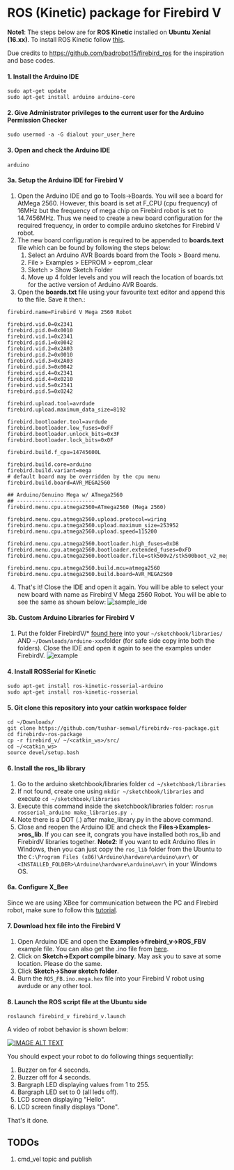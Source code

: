 # ROS (Kinetic) package for Firebird V

**Note1**: The steps below are for **ROS Kinetic** installed on **Ubuntu Xenial (16.xx)**. To install ROS Kinetic follow [this](http://wiki.ros.org/kinetic/Installation/Ubuntu).

Due credits to https://github.com/badrobot15/firebird_ros for the inspiration and base codes.
#### 1. Install the Arduino IDE
```
sudo apt-get update
sudo apt-get install arduino arduino-core
```
#### 2. Give Administrator privileges to the current user for the Arduino Permission Checker
```
sudo usermod -a -G dialout your_user_here
```

#### 3. Open and check the Arduino IDE
```
arduino
```
#### 3a. Setup the Arduino IDE for Firebird V 
1. Open the Arduino IDE and go to Tools->Boards. You will see a board for AtMega 2560. However, this board is set at F_CPU (cpu frequency) of 16MHz but the frequency of mega chip on Firebird robot is set to 14.7456MHz. Thus we need to create a new board configuration for the required frequency, in order to compile arduino sketches for Firebird V robot.
2. The new board configuration is required to be appended to **boards.text** file which can be found by following the steps below:
   1. Select an Arduino AVR Boards board from the Tools > Board menu.
   2. File > Examples > EEPROM > eeprom_clear
   3. Sketch > Show Sketch Folder
   4. Move up 4 folder levels and you will reach the location of boards.txt for the active version of Arduino AVR Boards.
3. Open the **boards.txt** file using your favourite text editor and append this to the file. Save it then.:
```
firebird.name=Firebird V Mega 2560 Robot

firebird.vid.0=0x2341
firebird.pid.0=0x0010
firebird.vid.1=0x2341
firebird.pid.1=0x0042
firebird.vid.2=0x2A03
firebird.pid.2=0x0010
firebird.vid.3=0x2A03
firebird.pid.3=0x0042
firebird.vid.4=0x2341
firebird.pid.4=0x0210
firebird.vid.5=0x2341
firebird.pid.5=0x0242

firebird.upload.tool=avrdude
firebird.upload.maximum_data_size=8192

firebird.bootloader.tool=avrdude
firebird.bootloader.low_fuses=0xFF
firebird.bootloader.unlock_bits=0x3F
firebird.bootloader.lock_bits=0x0F

firebird.build.f_cpu=14745600L

firebird.build.core=arduino
firebird.build.variant=mega
# default board may be overridden by the cpu menu
firebird.build.board=AVR_MEGA2560

## Arduino/Genuino Mega w/ ATmega2560
## -------------------------
firebird.menu.cpu.atmega2560=ATmega2560 (Mega 2560)

firebird.menu.cpu.atmega2560.upload.protocol=wiring
firebird.menu.cpu.atmega2560.upload.maximum_size=253952
firebird.menu.cpu.atmega2560.upload.speed=115200

firebird.menu.cpu.atmega2560.bootloader.high_fuses=0xD8
firebird.menu.cpu.atmega2560.bootloader.extended_fuses=0xFD
firebird.menu.cpu.atmega2560.bootloader.file=stk500v2/stk500boot_v2_mega2560.hex

firebird.menu.cpu.atmega2560.build.mcu=atmega2560
firebird.menu.cpu.atmega2560.build.board=AVR_MEGA2560
```
4. That's it! Close the IDE and open it again. You will be able to select your new board with name as Firebird V Mega 2560 Robot. You will be able to see the same as shown below:
![sample_ide](https://github.com/tushar-semwal/Arduino-FirebirdV/blob/master/images/sample.png)

#### 3b. Custom Arduino Libraries for Firebird V
1. Put the folder FirebirdV/* [found here](https://github.com/tushar-semwal/Arduino-FirebirdV/tree/master/Library) into your `~/sketchbook/libraries/` AND `~/Downloads/arduino-xxx`folder (for safe side copy into both the folders). Close the IDE and open it again to see the examples under FirebirdV. 
![example](https://github.com/tushar-semwal/Arduino-FirebirdV/blob/master/images/examples_arduino_FB.png)

#### 4. Install ROSSerial for Kinetic
```
sudo apt-get install ros-kinetic-rosserial-arduino
sudo apt-get install ros-kinetic-rosserial
```

#### 5. Git clone this repository into your catkin workspace folder

```
cd ~/Downloads/
git clone https://github.com/tushar-semwal/firebirdv-ros-package.git
cd firebirdv-ros-package
cp -r firebird_v/ ~/<catkin_ws>/src/
cd ~/<catkin_ws>
source devel/setup.bash
```

#### 6. Install the ros_lib library
1. Go to the arduino sketchbook/libraries folder
`cd ~/sketchbook/libraries`
2. If not found, create one using `mkdir ~/sketchbook/libraries` and execute `cd ~/sketchbook/libraries`
3. Execute this command inside the sketchbook/libraries folder: `rosrun rosserial_arduino make_libraries.py .`
4. Note there is a DOT (.) after make_library.py in the above command.
5. Close and reopen the Arduino IDE and check the **Files->Examples->ros_lib**. If you can see it, congrats you have installed both ros_lib and FirebirdV libraries together.
**Note2**: If you want to edit Arduino files in Windows, then you can just copy the `ros_lib` folder from the Ubuntu to the `C:\Program Files (x86)\Arduino\hardware\arduino\avr\` or `<INSTALLED_FOLDER>\Arduino\hardware\arduino\avr\` in your Windows OS.

#### 6a. Configure X_Bee
Since we are using XBee for communication between the PC and FIrebird robot, make sure to follow this [tutorial](http://wiki.ros.org/rosserial_xbee/Tutorials/Example%20Network).

#### 7. Download hex file into the Firebird V
1. Open Arduino IDE and open the  **Examples->firebird_v->ROS_FBV** example file. You can also get the .ino file from [here](https://github.com/tushar-semwal/Arduino-FirebirdV/blob/master/Library/FirebirdV/examples/ROS_FBV/ROS_FBV.ino).
2. Click on **Sketch->Export compile binary**. May ask you to save at some location. Please do the same.
3. Click **Sketch->Show sketch folder**.
4. Burn the `ROS_FB.ino.mega.hex` file into your Firebird V robot using avrdude or any other tool.

#### 8. Launch the ROS script file at the Ubuntu side
```
roslaunch firebird_v firebird_v.launch
```
A video of robot behavior is shown below:

[![IMAGE ALT TEXT](http://img.youtube.com/vi/ldE8_WxK808/0.jpg)](http://www.youtube.com/watch?v=ldE8_WxK808 "Firebird V ROS test")

You should expect your robot to do following things sequentially:
1. Buzzer on for 4 seconds.
2. Buzzer off for 4 seconds.
3. Bargraph LED displaying values from 1 to 255.
4. Bargraph LED set to 0 (all leds off).
5. LCD screen displaying "Hello".
6. LCD screen finally displays "Done".

That's it done.

## TODOs
1. cmd_vel topic and publish
